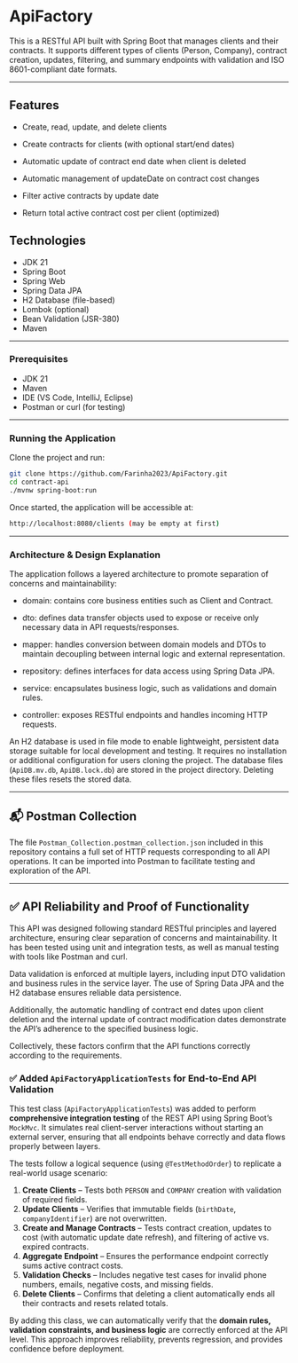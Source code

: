 # ApiFactory

This is a RESTful API built with Spring Boot that manages clients and their contracts. It supports different types of clients (Person, Company), contract creation, updates, filtering, and summary endpoints with validation and ISO 8601-compliant date formats.

---

## Features

- Create, read, update, and delete clients

- Create contracts for clients (with optional start/end dates)

- Automatic update of contract end date when client is deleted

- Automatic management of updateDate on contract cost changes

- Filter active contracts by update date

- Return total active contract cost per client (optimized)

##  Technologies

- JDK 21
- Spring Boot
- Spring Web
- Spring Data JPA
- H2 Database (file-based)
- Lombok (optional)
- Bean Validation (JSR-380)
- Maven

---

###  Prerequisites

- JDK 21
- Maven
- IDE (VS Code, IntelliJ, Eclipse)
- Postman or curl (for testing)

---
### Running the Application

Clone the project and run:

```bash
git clone https://github.com/Farinha2023/ApiFactory.git
cd contract-api
./mvnw spring-boot:run
```

Once started, the application will be accessible at:

```bash
http://localhost:8080/clients (may be empty at first)

```
---
### Architecture & Design Explanation

The application follows a layered architecture to promote separation of concerns and maintainability:

- domain: contains core business entities such as Client and Contract.

- dto: defines data transfer objects used to expose or receive only necessary data in API requests/responses.

- mapper: handles conversion between domain models and DTOs to maintain decoupling between internal logic and external representation.

- repository: defines interfaces for data access using Spring Data JPA.

- service: encapsulates business logic, such as validations and domain rules.

- controller: exposes RESTful endpoints and handles incoming HTTP requests.

An H2 database is used in file mode to enable lightweight, persistent data storage suitable for local development and testing. It requires no installation or additional configuration for users cloning the project. The database files (`ApiDB.mv.db`, `ApiDB.lock.db`) are stored in the project directory. Deleting these files resets the stored data.

---

## 📬 Postman Collection

The file `Postman_Collection.postman_collection.json` included in this repository contains a full set of HTTP requests corresponding to all API operations. It can be imported into Postman to facilitate testing and exploration of the API.

---


## ✅ API Reliability and Proof of Functionality

This API was designed following standard RESTful principles and layered architecture, ensuring clear separation of concerns and maintainability. It has been tested using unit and integration tests, as well as manual testing with tools like Postman and curl.

Data validation is enforced at multiple layers, including input DTO validation and business rules in the service layer. The use of Spring Data JPA and the H2 database ensures reliable data persistence.

Additionally, the automatic handling of contract end dates upon client deletion and the internal update of contract modification dates demonstrate the API’s adherence to the specified business logic.

Collectively, these factors confirm that the API functions correctly according to the requirements.

### ✅ Added `ApiFactoryApplicationTests` for End-to-End API Validation

This test class (`ApiFactoryApplicationTests`) was added to perform **comprehensive integration testing** of the REST API using Spring Boot’s `MockMvc`. It simulates real client-server interactions without starting an external server, ensuring that all endpoints behave correctly and data flows properly between layers.

The tests follow a logical sequence (using `@TestMethodOrder`) to replicate a real-world usage scenario:
1. **Create Clients** – Tests both `PERSON` and `COMPANY` creation with validation of required fields.
2. **Update Clients** – Verifies that immutable fields (`birthDate`, `companyIdentifier`) are not overwritten.
3. **Create and Manage Contracts** – Tests contract creation, updates to cost (with automatic update date refresh), and filtering of active vs. expired contracts.
4. **Aggregate Endpoint** – Ensures the performance endpoint correctly sums active contract costs.
5. **Validation Checks** – Includes negative test cases for invalid phone numbers, emails, negative costs, and missing fields.
6. **Delete Clients** – Confirms that deleting a client automatically ends all their contracts and resets related totals.

By adding this class, we can automatically verify that the **domain rules, validation constraints, and business logic** are correctly enforced at the API level. This approach improves reliability, prevents regression, and provides confidence before deployment.
